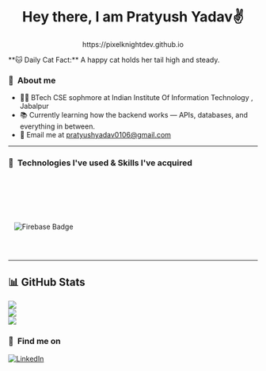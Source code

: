 <h1 align="center">Hey there, I am Pratyush Yadav✌️</h1>

<p align="center">https://pixelknightdev.github.io</p>


<!-- CAT_FACT -->**🐱 Daily Cat Fact:** A happy cat holds her tail high and steady.<!-- /CAT_FACT -->

<h3>📍&nbsp&nbspAbout me </h3>
 
- 👨‍🎓 BTech CSE sophmore at Indian Institute Of Information Technology , Jabalpur
- 📚 Currently learning how the backend works — APIs, databases, and everything in between.
- 📧 Email me at pratyushyadav0106@gmail.com
 


<hr/>
<h3>📍&nbsp&nbspTechnologies I've used & Skills I've acquired </h3>
<br>

<img src="https://img.shields.io/badge/MongoDB-%234ea94b.svg?style=for-the-badge&logo=mongodb&logoColor=white" alt="">

<img src="https://img.shields.io/badge/JavaScript-F7DF1E?style=for-the-badge&logo=javascript&logoColor=black" alt="">  <img src="https://img.shields.io/badge/Node.js-43853D?style=for-the-badge&logo=node.js&logoColor=white" alt="">  <img src="https://img.shields.io/badge/Express.js-000000?style=for-the-badge&logo=express&logoColor=white" alt=""> <img src="https://img.shields.io/badge/React-20232A?style=for-the-badge&logo=react&logoColor=61DAFB" alt=""><img src="https://img.shields.io/badge/Next-black?style=for-the-badge&logo=next.js&logoColor=white" alt=""> 


<img src="https://img.shields.io/badge/C%2B%2B-00599C?style=for-the-badge&logo=c%2B%2B&logoColor=white" alt="">  <img src="https://img.shields.io/badge/C-00599C?style=for-the-badge&logo=c&logoColor=white" alt="">

<img src="https://img.shields.io/badge/Git-FF4500?style=for-the-badge&logo=git&logoColor=white" alt=""> <img src="https://img.shields.io/badge/docker-%230db7ed.svg?style=for-the-badge&logo=docker&logoColor=white" alt=""> <img src="https://img.shields.io/badge/Postman-FF6C37?style=for-the-badge&logo=postman&logoColor=white" alt=""> <img src="https://img.shields.io/badge/firebase-FFCA28.svg?style=for-the-badge&logo=firebase&logoColor=black" alt="Firebase Badge" />


<img src="https://img.shields.io/badge/netlify-%23000000.svg?style=for-the-badge&logo=netlify&logoColor=#00C7B7" alt="">  <img src="https://img.shields.io/badge/vercel-%23000000.svg?style=for-the-badge&logo=vercel&logoColor=white" alt="">
<img src="https://img.shields.io/badge/mac%20os-000000?style=for-the-badge&logo=macos&logoColor=F0F0F0" alt="">

<img src="https://img.shields.io/badge/Visual%20Studio%20Code-0078d7.svg?style=for-the-badge&logo=visual-studio-code&logoColor=white" alt="">



<hr/>


## 📊 GitHub Stats

![](https://github-readme-stats.vercel.app/api?username=PixelKnightDev&theme=nightowl&hide_border=false&include_all_commits=false&count_private=false)<br/>
![](https://github-readme-streak-stats.herokuapp.com/?user=PixelKnightDev&theme=nightowl&hide_border=false)<br/>
![](https://github-readme-stats.vercel.app/api/top-langs/?username=PixelKnightDev&theme=nightowl&hide_border=false&include_all_commits=false&count_private=false&layout=compact)




 
 <h3>📍&nbsp&nbspFind me on</h3>
<p align="left">
  <a href="https://www.linkedin.com/in/pratyush-yadav-186291306/" target="_blank" rel="noopener noreferrer">
    <img src="https://img.shields.io/badge/LinkedIn-%230077B5.svg?&style=for-the-badge&logo=linkedin&logoColor=white" alt="LinkedIn"/>
  </a>
</p>

